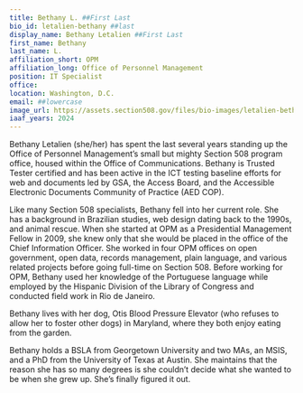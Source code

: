 ```yaml
---
title: Bethany L. ##First Last
bio_id: letalien-bethany ##last
display_name: Bethany Letalien ##First Last
first_name: Bethany
last_name: L.
affiliation_short: OPM
affiliation_long: Office of Personnel Management
position: IT Specialist
office: 
location: Washington, D.C.
email: ##lowercase
image_url: https://assets.section508.gov/files/bio-images/letalien-bethany.jpg
iaaf_years: 2024
---
```

Bethany Letalien (she/her) has spent the last several years standing up the Office of Personnel Management’s small but mighty Section 508 program office, housed within the Office of Communications. Bethany is Trusted Tester certified and has been active in the ICT testing baseline efforts for web and documents led by GSA, the Access Board, and the Accessible Electronic Documents Community of Practice (AED COP).

Like many Section 508 specialists, Bethany fell into her current role. She has a background in Brazilian studies, web design dating back to the 1990s, and animal rescue. When she started at OPM as a Presidential Management Fellow in 2009, she knew only that she would be placed in the office of the Chief Information Officer. She worked in four OPM offices on open government, open data, records management, plain language, and various related projects before going full-time on Section 508. Before working for OPM, Bethany used her knowledge of the Portuguese language while employed by the Hispanic Division of the Library of Congress and conducted field work in Rio de Janeiro.

Bethany lives with her dog, Otis Blood Pressure Elevator (who refuses to allow her to foster other dogs) in Maryland, where they both enjoy eating from the garden.

Bethany holds a BSLA from Georgetown University and two MAs, an MSIS, and a PhD from the University of Texas at Austin. She maintains that the reason she has so many degrees is she couldn’t decide what she wanted to be when she grew up. She’s finally figured it out.